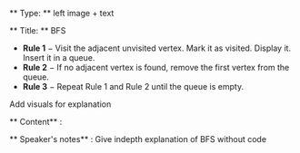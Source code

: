 ** Type: ** left image + text

** Title: ** BFS

- **Rule 1** − Visit the adjacent unvisited vertex. Mark it as visited. Display it. Insert it in a queue.
- **Rule 2** − If no adjacent vertex is found, remove the first vertex from the queue.
- **Rule 3** − Repeat Rule 1 and Rule 2 until the queue is empty.

Add visuals for explanation 

** Content** :

** Speaker's notes** :
Give indepth explanation of BFS without code